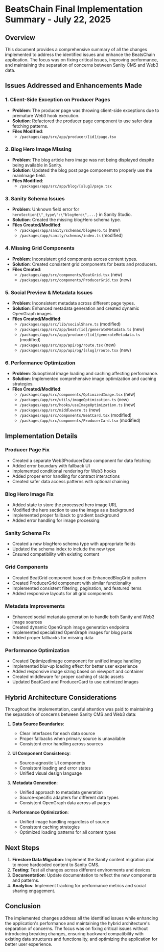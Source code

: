# BeatsChain Final Implementation Summary - July 22, 2025

## Overview

This document provides a comprehensive summary of all the changes implemented to address the identified issues and enhance the BeatsChain application. The focus was on fixing critical issues, improving performance, and maintaining the separation of concerns between Sanity CMS and Web3 data.

## Issues Addressed and Enhancements Made

### 1. Client-Side Exception on Producer Pages
- **Problem**: The producer page was throwing client-side exceptions due to premature Web3 hook execution.
- **Solution**: Refactored the producer page component to use safer data fetching patterns.
- **Files Modified**:
  - `/packages/app/src/app/producer/[id]/page.tsx`

### 2. Blog Hero Image Missing
- **Problem**: The blog article hero image was not being displayed despite being available in Sanity.
- **Solution**: Updated the blog post page component to properly use the mainImage field.
- **Files Modified**:
  - `/packages/app/src/app/blog/[slug]/page.tsx`

### 3. Sanity Schema Issues
- **Problem**: Unknown field error for `heroSection{\"_type\":\"blogHero\",...}` in Sanity Studio.
- **Solution**: Created the missing blogHero schema type.
- **Files Created/Modified**:
  - `/packages/app/sanity/schemas/blogHero.ts` (new)
  - `/packages/app/sanity/schemas/index.ts` (modified)

### 4. Missing Grid Components
- **Problem**: Inconsistent grid components across content types.
- **Solution**: Created consistent grid components for beats and producers.
- **Files Created**:
  - `/packages/app/src/components/BeatGrid.tsx` (new)
  - `/packages/app/src/components/ProducerGrid.tsx` (new)

### 5. Social Preview & Metadata Issues
- **Problem**: Inconsistent metadata across different page types.
- **Solution**: Enhanced metadata generation and created dynamic OpenGraph images.
- **Files Created/Modified**:
  - `/packages/app/src/lib/socialShare.ts` (modified)
  - `/packages/app/src/app/beat/[id]/generateMetadata.ts` (new)
  - `/packages/app/src/app/producer/[id]/generateMetadata.ts` (modified)
  - `/packages/app/src/app/api/og/route.tsx` (new)
  - `/packages/app/src/app/api/og/[slug]/route.tsx` (new)

### 6. Performance Optimization
- **Problem**: Suboptimal image loading and caching affecting performance.
- **Solution**: Implemented comprehensive image optimization and caching strategies.
- **Files Created/Modified**:
  - `/packages/app/src/components/OptimizedImage.tsx` (new)
  - `/packages/app/src/utils/imageOptimization.ts` (new)
  - `/packages/app/src/hooks/useImageOptimization.ts` (new)
  - `/packages/app/src/middleware.ts` (new)
  - `/packages/app/src/components/BeatCard.tsx` (modified)
  - `/packages/app/src/components/ProducerCard.tsx` (modified)

## Implementation Details

### Producer Page Fix
- Created a separate Web3ProducerData component for data fetching
- Added error boundary with fallback UI
- Implemented conditional rendering for Web3 hooks
- Added proper error handling for contract interactions
- Created safer data access patterns with optional chaining

### Blog Hero Image Fix
- Added state to store the processed hero image URL
- Modified the hero section to use the image as a background
- Implemented proper fallback to gradient background
- Added error handling for image processing

### Sanity Schema Fix
- Created a new blogHero schema type with appropriate fields
- Updated the schema index to include the new type
- Ensured compatibility with existing content

### Grid Components
- Created BeatGrid component based on EnhancedBlogGrid pattern
- Created ProducerGrid component with similar functionality
- Implemented consistent filtering, pagination, and featured items
- Added responsive layouts for all grid components

### Metadata Improvements
- Enhanced social metadata generation to handle both Sanity and Web3 image sources
- Created dynamic OpenGraph image generation endpoints
- Implemented specialized OpenGraph images for blog posts
- Added proper fallbacks for missing data

### Performance Optimization
- Created OptimizedImage component for unified image handling
- Implemented blur-up loading effect for better user experience
- Added responsive image sizing based on viewport and container
- Created middleware for proper caching of static assets
- Updated BeatCard and ProducerCard to use optimized images

## Hybrid Architecture Considerations

Throughout the implementation, careful attention was paid to maintaining the separation of concerns between Sanity CMS and Web3 data:

1. **Data Source Boundaries**:
   - Clear interfaces for each data source
   - Proper fallbacks when primary source is unavailable
   - Consistent error handling across sources

2. **UI Component Consistency**:
   - Source-agnostic UI components
   - Consistent loading and error states
   - Unified visual design language

3. **Metadata Generation**:
   - Unified approach to metadata generation
   - Source-specific adapters for different data types
   - Consistent OpenGraph data across all pages

4. **Performance Optimization**:
   - Unified image handling regardless of source
   - Consistent caching strategies
   - Optimized loading patterns for all content types

## Next Steps

1. **Firestore Data Migration**: Implement the Sanity content migration plan to move hardcoded content to Sanity CMS.
2. **Testing**: Test all changes across different environments and devices.
3. **Documentation**: Update documentation to reflect the new components and patterns.
4. **Analytics**: Implement tracking for performance metrics and social sharing engagement.

## Conclusion

The implemented changes address all the identified issues while enhancing the application's performance and maintaining the hybrid architecture's separation of concerns. The focus was on fixing critical issues without introducing breaking changes, ensuring backward compatibility with existing data structures and functionality, and optimizing the application for better user experience.